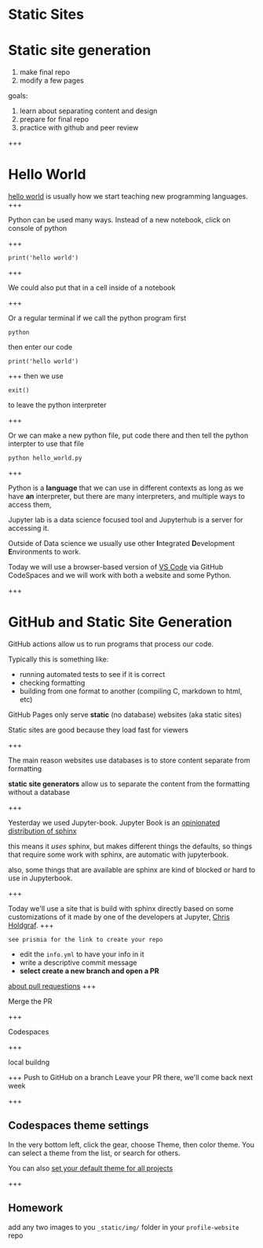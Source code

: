 # Static Sites 

# Static site generation

1. make final repo 
2. modify a few pages

goals: 
1. learn about separating content and design
2. prepare for final repo
3. practice with github and peer review

+++

# Hello World

[hello world](https://en.wikipedia.org/wiki/%22Hello,_World!%22_program) is usually how we start teaching new programming languages. 
+++

Python can be used many ways.  Instead of a new notebook, click on console of python

+++

```
print('hello world')
```

+++

We could also put that in a cell inside of a notebook

+++

Or a regular terminal if we call the python program first

```
python
```

then enter our code

```
print('hello world')
```

+++
then we use 
```
exit()
```

to leave the python interpreter 

+++

Or we can make a new python file, put code there and then tell the python interpter to use that file

```
python hello_world.py
```

+++

Python is a **language** that we can use in different contexts as long as we have **an** interpreter, but there are many interpreters, and multiple ways to access them,  

Jupyter lab is a data science focused tool and Jupyterhub is a server for accessing it. 

Outside of Data science we usually use other **I**ntegrated **D**evelopment **E**nvironments to work.  

Today we will use a browser-based version of [VS Code](https://code.visualstudio.com/) via GitHub CodeSpaces and we will work with both a website and some Python.  

+++

# GitHub and Static Site Generation

GitHub actions allow us to run programs that process our code.  

Typically this is something like: 
- running automated tests to see if it is correct
- checking formatting
- building from one format to another (compiling C, markdown to html, etc)

GitHub Pages only serve **static** (no database) websites (aka static sites)

Static sites are good because they load fast for viewers

+++

The main reason websites use databases is to store content separate from formatting

**static site generators** allow us to separate the content from the formatting without a database 

+++

Yesterday we used Jupyter-book. Jupyter Book is an [opinionated distribution of sphinx](https://jupyterbook.org/en/stable/explain/sphinx.html)

this means it *uses* sphinx, but makes different things the defaults, so things that require some work with sphinx, are automatic with jupyterbook. 

also, some things that are available are sphinx are kind of blocked or hard to use in Jupyterbook.  

+++

Today we'll use a site that is build with sphinx directly based on some customizations of it made by one of the developers at Jupyter, [Chris Holdgraf](https://github.com/choldgraf/choldgraf.github.io). 
+++
```{important}
see prismia for the link to create your repo
```


- edit the `info.yml` to have your info in it
- write a descriptive commit message
- **select create a new branch and open a PR**

[about pull requestions](https://docs.github.com/en/pull-requests/collaborating-with-pull-requests/proposing-changes-to-your-work-with-pull-requests/about-pull-requests)
+++

Merge the PR

+++

Codespaces 

+++ 

local buildng

+++
Push to GitHub on a branch
Leave your PR there, we'll come back next week

+++

## Codespaces theme settings

In the very bottom left, click the gear, choose Theme, then color theme.  You can select a theme from the list, or search for others. 

You can also [set your default theme for all projects](https://docs.github.com/en/codespaces/customizing-your-codespace/setting-your-default-editor-for-github-codespaces)

+++
## Homework 

add any two images to you `_static/img/` folder in your `profile-website` repo 

